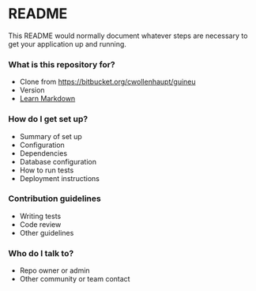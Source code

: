 # README #

This README would normally document whatever steps are necessary to get your application up and running.

### What is this repository for? ###

* Clone from https://bitbucket.org/cwollenhaupt/guineu
* Version
* [Learn Markdown](https://bitbucket.org/tutorials/markdowndemo)

### How do I get set up? ###

* Summary of set up
* Configuration
* Dependencies
* Database configuration
* How to run tests
* Deployment instructions

### Contribution guidelines ###

* Writing tests
* Code review
* Other guidelines

### Who do I talk to? ###

* Repo owner or admin
* Other community or team contact